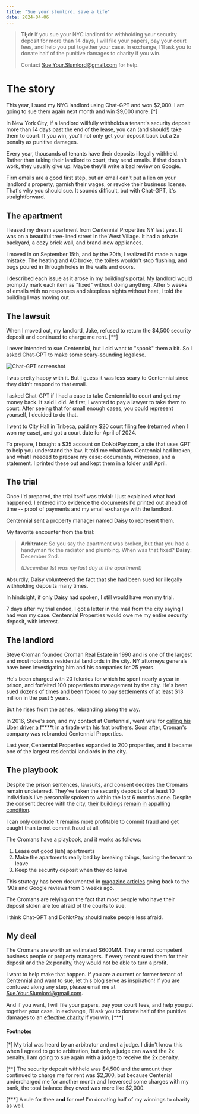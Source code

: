 ```yaml
---
title: "Sue your slumlord, save a life"
date: 2024-04-06
---
```


> **Tl;dr**
> If you sue your NYC landlord for withholding your security deposit for more than 14 days, I will file your papers, pay your court
> fees, and help you put together your case. In exchange, I'll ask you to donate half of the punitive damages to charity if you win.
>
> Contact Sue.Your.Slumlord@gmail.com for help.

# The story

This year, I sued my NYC landlord using Chat-GPT and won $2,000. I am going to sue them again next month and win $9,000 more. [*]

In New York City, if a landlord willfully withholds a tenant's security
deposit more than 14 days past the end of the lease, you can (and should!) take them to court. If you win, you'll not only get your deposit back but a 2x penalty as punitive damages.

Every year, thousands of tenants have their deposits illegally withheld. Rather than taking their landlord to court, they send emails. If that doesn't work, they usually give up. Maybe they'll write a bad review on Google.

Firm emails are a good first step, but an email can't put a lien on your landlord's property, garnish their wages, or revoke their business license. That's why you should sue. It sounds difficult, but with Chat-GPT, it's straightforward.

## The apartment

I leased my dream apartment from Centennial Properties NY last year. It was on a beautiful tree-lined street in the West Village. It had a private backyard, a cozy brick wall, and brand-new appliances.

I moved in on September 15th, and by the 20th, I realized I'd made a huge mistake. The heating and AC broke, the toilets wouldn't stop flushing, and bugs poured in through holes in the walls and doors.

I described each issue as it arose in my building's portal. My landlord would promptly mark each item as "fixed" without doing anything. After 5 weeks of emails with no responses and sleepless nights without heat, I told the building I was moving out.

## The lawsuit

When I moved out, my landlord, Jake, refused to return the $4,500 security deposit and continued to charge me rent. [**]

I never intended to sue Centennial, but I did want to "spook" them a bit. So I asked Chat-GPT to make some scary-sounding legalese.

![Chat-GPT screenshot](writing/_posts/image.png)

I was pretty happy with it. But I guess it was less scary to Centennial since they didn't respond to that email.

I asked Chat-GPT if I had a case to take Centennial to court and get my money back. It said I did. At first, I wanted to pay a lawyer to take them to court. After seeing that for small enough cases, you could represent yourself, I decided to do that.

I went to City Hall in Tribeca, paid my $20 court filing fee (returned when I won my case), and got a court date for April of 2024.

To prepare, I bought a $35 account on DoNotPay.com, a site that uses GPT to help you understand the law. It told me what laws Centennial had broken, and what I needed to prepare my case: documents, witnesses, and a statement. I printed these out and kept them in a folder until April.

## The trial

Once I'd prepared, the trial itself was trivial: I just explained what had happened. I entered into evidence the documents I'd printed out ahead of time -- proof of payments and my email exchange with the landlord.

Centennial sent a property manager named Daisy to represent them.

My favorite encounter from the trial:

> **Arbitrator**: So you say the apartment was broken, but that you had a handyman fix the radiator and plumbing. When was that fixed?
> **Daisy**: December 2nd.
>
> _(December 1st was my last day in the apartment)_

Absurdly, Daisy volunteered the fact that she had been sued for illegally withholding deposits many times.

In hindsight, if only Daisy had spoken, I still would have won my trial.

7 days after my trial ended, I got a letter in the mail from the city saying I had won my case. Centennial Properties would owe me my entire security deposit, with interest.

## The landlord

Steve Croman founded Croman Real Estate in 1990 and is one of the largest and most notorious residential landlords in the city. NY attorneys generals have been investigating him and his companies for 25 years.

He's been charged with 20 felonies for which he spent nearly a year in prison, and forfeited 100 properties to management by the city. He's been sued dozens of times and been forced to pay settlements of at least $13 million in the past 5 years.

But he rises from the ashes, rebranding along the way.

In 2016, Steve's son, and my contact at Centennial, went viral for [calling his Uber driver a f\*\*\*\*t](https://www.youtube.com/watch?v=Ueeo_Emhjco&ab_channel=TomoNewsUS) in a tirade with his frat brothers. Soon after, Croman's company was rebranded Centennial Properties.

Last year, Centennial Properties expanded to 200 properties, and it became one of the largest residential landlords in the city.

## The playbook

Despite the prison sentences, lawsuits, and consent decrees the Cromans remain undeterred. They've taken the security deposits of at least 10 individuals I've personally spoken to within the last 6 months alone. Despite the consent decree with the city, [their](https://www.yelp.com/biz/croman-realty-new-york) [buildings](https://www.google.com/search?q=google+reviews+centennial+properties&sca_esv=626799e4d97bcf6a&sca_upv=1&sxsrf=ACQVn089yEI1umcdv6kIxTxqA1zwezQh6g%3A1713037095967&ei=J98aZtbMOvGLptQP5IKvqAs&ved=0ahUKEwiW_N28-L-FAxXxhYkEHWTBC7UQ4dUDCBE&uact=5&oq=google+reviews+centennial+properties&gs_lp=Egxnd3Mtd2l6LXNlcnAiJGdvb2dsZSByZXZpZXdzIGNlbnRlbm5pYWwgcHJvcGVydGllczIGEAAYFhgeMgYQABgWGB4yCxAAGIAEGIoFGIYDMgsQABiABBiKBRiGAzILEAAYgAQYigUYhgNI5QxQNlj6C3ABeACQAQCYAYACoAHWC6oBBTMuNy4xuAEDyAEA-AEBmAIMoALpC8ICBxAAGB4YsAPCAgkQABgIGB4YsAPCAg4QABiABBiKBRiGAxiwA5gDAIgGAZAGBZIHBTQuNy4xoAf_Jg&sclient=gws-wiz-serp#lrd=0x89c25917b9fa3c85:0xbbc2b912458f28e2,1,,,,) [remain](https://www.reddit.com/r/AskNYC/comments/knk4m2/experience_with_any_postprison_steve_the_worst/) [in](https://www.reddit.com/r/AskNYC/comments/m0fozc/any_downside_to_renting_with_centennial_properties/) [appalling condition](https://w42st.com/post/notorious-nyc-landlords-hells-kitchen-improvements-met-with-skepticism-and-calls-for-removal/).

I can only conclude it remains more profitable to commit fraud and get caught than to not commit fraud at all.

The Cromans have a playbook, and it works as follows:

1. Lease out good (ish) apartments
2. Make the apartments really bad by breaking things, forcing the tenant to leave
3. Keep the security deposit when they do leave

This strategy has been documented in [magazine articles](https://stopcromancoalition.org/CromanArticleLinks/10Worst.pdf) going back to the '90s and Google reviews from 3 weeks ago.

The Cromans are relying on the fact that most people who have their deposit stolen are too afraid of the courts to sue.

I think Chat-GPT and DoNotPay should make people less afraid.

## My deal

The Cromans are worth an estimated $600MM. They are not competent business people or property managers. If every tenant sued them for their deposit and the 2x penalty, they would not be able to turn a profit.

I want to help make that happen. If you are a current or former tenant of Centennial and want to sue, let this blog serve as inspiration! If you are confused along any step, please email me at Sue.Your.Slumlord@gmail.com.

And if you want, I will file your papers, pay your court fees, and help you put together your case. In exchange, I'll ask you to donate half of the punitive damages to an [effective charity](https://www.givewell.org/charities/top-charities) if you win. [***]

#### Footnotes
[*] My trial was heard by an arbitrator and not a judge. I didn't know this when I agreed to go to arbitration, but only a judge can award the 2x penalty. I am going to sue again with a judge to receive the 2x penalty.

[**] The security deposit withheld was $4,500 and the amount they continued to charge me for rent was $2,300, but because Centenial undercharged me for another month and I reversed some charges with my bank, the total balance they owed was more like $2,000.

[***] A rule for thee __and__ for me! I'm donating half of my winnings to charity as well.
